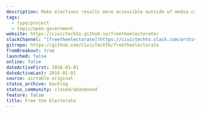 ```yaml
---
description: Make elections results more accessible outside of media cycles.
tags:
  - type/project
  - topic/open-government
website: https://civictechto.github.io/freetheelectorate/
slackChannel: "[freetheelectorate](https://civictechto.slack.com/archives/C0SUP85S7)"
gitrepo: https://github.com/CivicTechTO/freetheelectorate
fromBreakout: true
launched: false
online: false
dateActiveFirst: 2016-01-01
dateActiveLast: 2016-01-01
source: airtable original
status_archive: backlog
status_community: closed/abandoned
feature: false
title: Free the Electorate
---
```

